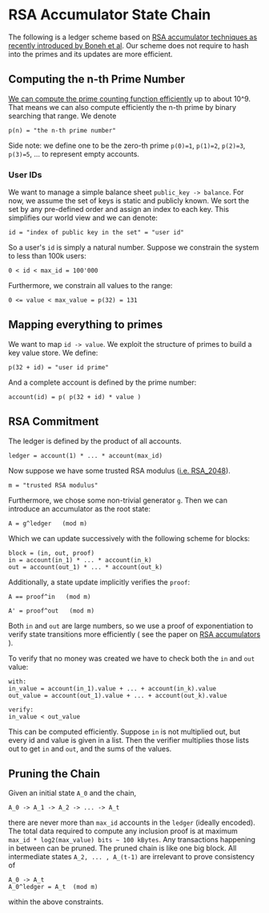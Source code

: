 # RSA Accumulator State Chain
The following is a ledger scheme based on [RSA accumulator techniques as recently introduced by Boneh et al](https://eprint.iacr.org/2018/1188.pdf). 
Our scheme does not require to hash into the primes and its updates are more efficient.

## Computing the n-th Prime Number
[We can compute the prime counting function efficiently](https://robinlinus.github.io/prime-counting-function/index.html)
up to about 10^9. That means we can also compute efficiently the n-th prime by binary searching that range. We denote
```
p(n) = "the n-th prime number"
```
Side note: we define one to be the zero-th prime `p(0)=1`, `p(1)=2`, `p(2)=3`, `p(3)=5`, ...
to represent empty accounts.
### User IDs
We want to manage a simple balance sheet `public_key -> balance`. For now, we assume the set of keys is static and publicly known.
We sort the set by any pre-defined order and assign an index to each key. This simplifies our world view and we can denote: 
```
id = "index of public key in the set" = "user id"
```
So a user's `id` is simply a natural number. Suppose we constrain the system to less than 100k users:
```
0 < id < max_id = 100'000 
```
Furthermore, we constrain all values to the range:
```
0 <= value < max_value = p(32) = 131
```

## Mapping everything to primes
We want to map `id -> value`. We exploit the structure of primes to build a key value store. We define:
```
p(32 + id) = "user id prime"
```
And a complete account is defined by the prime number:
```
account(id) = p( p(32 + id) * value )
```
## RSA Commitment
The ledger is defined by the product of all accounts.
```
ledger = account(1) * ... * account(max_id)
```

Now suppose we have some trusted RSA modulus ([i.e. RSA_2048](https://en.wikipedia.org/wiki/RSA_numbers#RSA-2048)).
```
m = "trusted RSA modulus"
```
Furthermore, we chose some non-trivial generator `g`. Then we can introduce an accumulator as the root state:
```
A = g^ledger   (mod m)
```

Which we can update successively with the following scheme for blocks:
```
block = (in, out, proof)
in = account(in_1) * ... * account(in_k) 
out = account(out_1) * ... * account(out_k)
```
Additionally, a state update implicitly verifies the `proof`:
```
A == proof^in   (mod m)
```

```
A' = proof^out   (mod m)
```

Both `in` and `out` are large numbers, so we use a proof of exponentiation to verify state transitions more efficiently ( see the paper on [RSA accumulators](https://eprint.iacr.org/2018/1188.pdf) ).

To verify that no money was created we have to check both the `in` and `out` value:
```
with:
in_value = account(in_1).value + ... + account(in_k).value
out_value = account(out_1).value + ... + account(out_k).value

verify:
in_value < out_value
```
This can be computed efficiently. Suppose `in` is not multiplied out, but every id and value is given in a list. Then the verifier multiplies those lists out to get `in` and `out`, and the sums of the values.

## Pruning the Chain
Given an initial state `A_0` and the chain, 
```
A_0 -> A_1 -> A_2 -> ... -> A_t
```
there are never more than `max_id` accounts in the `ledger` (ideally encoded). The total data required to compute any inclusion proof is at maximum `max_id * log2(max_value) bits ~ 100 kBytes`. Any transactions happening in between can be pruned. The pruned chain is like one big block. All intermediate states `A_2, ... , A_(t-1)` are irrelevant to prove consistency of 
```
A_0 -> A_t
A_0^ledger = A_t  (mod m)
```
within the above constraints.

